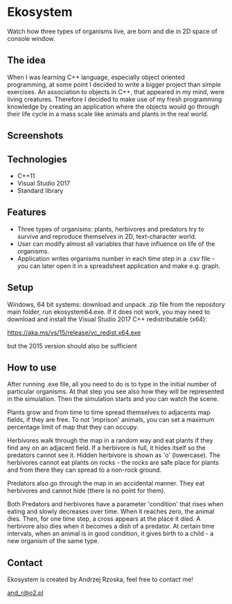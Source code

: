 # Ekosystem
Watch how three types of organisms live, are born and die in 2D space of console window.

## The idea
When I was learning C++ language, especially object oriented programming, at some point I decided to write a bigger project than simple exercises. An association to objects in C++, that appeared in my mind, were living creatures. Therefore I decided to make use of my fresh programming knowledge by creating an application where the objects would go through their life cycle in a mass scale like animals and plants in the real world.

## Screenshots

## Technologies
* C++11
* Visual Studio 2017
* Standard library

## Features
* Three types of organisms: plants, herbivores and predators try to survive and reproduce themselves in 2D, text-character world.
* User can modify almost all variables that have influence on life of the organisms.
* Application writes organisms number in each time step in a .csv file - you can later open it in a spreadsheet application and make e.g. graph.

## Setup
Windows, 64 bit systems: download and unpack .zip file from the repository main folder, run ekosystem64.exe. If it does not work, you may need to download and install the Visual Studio 2017 C++ redistributable (x64):

https://aka.ms/vs/15/release/vc_redist.x64.exe

but the 2015 version should also be sufficient

## How to use
After running .exe file, all you need to do is to type in the initial number of particular organisms. At that step you see also how they will be represented in the simulation. Then the simulation starts and you can watch the scene.

Plants grow and from time to time spread themselves to adjacents map fields, if they are free. To not 'imprison' animals, you can set a maximum percentage limit of map that they can occupy.

Herbivores walk through the map in a random way and eat plants if they find any on an adjacent field. If a herbivore is full, it hides itself so the predators cannot see it. Hidden herbivore is shown as 'o' (lowercase). The herbivores cannot eat plants on rocks - the rocks are safe place for plants and from there they can spread to a non-rock ground.

Predators also go through the map in an accidental manner. They eat herbivores and cannot hide (there is no point for them).

Both Predators and herbivores have a parameter 'condition' that rises when eating and slowly decreases over time. When it reaches zero, the animal dies. Then, for one time step, a cross appears at the place it died. A herbivore also dies when it becomes a dish of a predator. At certain time intervals, when an animal is in good condition, it gives birth to a child - a new organism of the same type.

## Contact
Ekosystem is created by Andrzej Rzoska, feel free to contact me!

and_r@o2.pl
